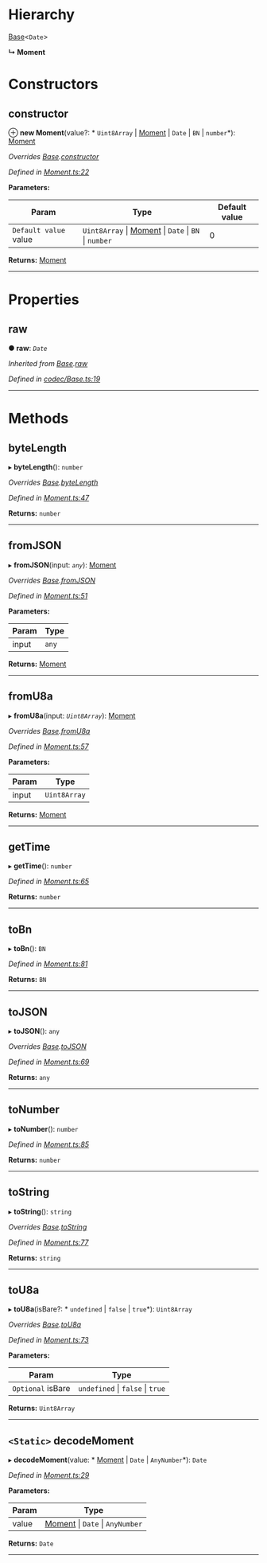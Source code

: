 

# Hierarchy

 [Base](_codec_base_.base.md)<`Date`>

**↳ Moment**

# Constructors

<a id="constructor"></a>

##  constructor

⊕ **new Moment**(value?: * `Uint8Array` &#124; [Moment](_moment_.moment.md) &#124; `Date` &#124; `BN` &#124; `number`*): [Moment](_moment_.moment.md)

*Overrides [Base](_codec_base_.base.md).[constructor](_codec_base_.base.md#constructor)*

*Defined in [Moment.ts:22](https://github.com/polkadot-js/api/blob/7bc8386/packages/types/src/Moment.ts#L22)*

**Parameters:**

| Param | Type | Default value |
| ------ | ------ | ------ |
| `Default value` value |  `Uint8Array` &#124; [Moment](_moment_.moment.md) &#124; `Date` &#124; `BN` &#124; `number`| 0 |

**Returns:** [Moment](_moment_.moment.md)

___

# Properties

<a id="raw"></a>

##  raw

**● raw**: *`Date`*

*Inherited from [Base](_codec_base_.base.md).[raw](_codec_base_.base.md#raw)*

*Defined in [codec/Base.ts:19](https://github.com/polkadot-js/api/blob/7bc8386/packages/types/src/codec/Base.ts#L19)*

___

# Methods

<a id="bytelength"></a>

##  byteLength

▸ **byteLength**(): `number`

*Overrides [Base](_codec_base_.base.md).[byteLength](_codec_base_.base.md#bytelength)*

*Defined in [Moment.ts:47](https://github.com/polkadot-js/api/blob/7bc8386/packages/types/src/Moment.ts#L47)*

**Returns:** `number`

___
<a id="fromjson"></a>

##  fromJSON

▸ **fromJSON**(input: *`any`*): [Moment](_moment_.moment.md)

*Overrides [Base](_codec_base_.base.md).[fromJSON](_codec_base_.base.md#fromjson)*

*Defined in [Moment.ts:51](https://github.com/polkadot-js/api/blob/7bc8386/packages/types/src/Moment.ts#L51)*

**Parameters:**

| Param | Type |
| ------ | ------ |
| input | `any` |

**Returns:** [Moment](_moment_.moment.md)

___
<a id="fromu8a"></a>

##  fromU8a

▸ **fromU8a**(input: *`Uint8Array`*): [Moment](_moment_.moment.md)

*Overrides [Base](_codec_base_.base.md).[fromU8a](_codec_base_.base.md#fromu8a)*

*Defined in [Moment.ts:57](https://github.com/polkadot-js/api/blob/7bc8386/packages/types/src/Moment.ts#L57)*

**Parameters:**

| Param | Type |
| ------ | ------ |
| input | `Uint8Array` |

**Returns:** [Moment](_moment_.moment.md)

___
<a id="gettime"></a>

##  getTime

▸ **getTime**(): `number`

*Defined in [Moment.ts:65](https://github.com/polkadot-js/api/blob/7bc8386/packages/types/src/Moment.ts#L65)*

**Returns:** `number`

___
<a id="tobn"></a>

##  toBn

▸ **toBn**(): `BN`

*Defined in [Moment.ts:81](https://github.com/polkadot-js/api/blob/7bc8386/packages/types/src/Moment.ts#L81)*

**Returns:** `BN`

___
<a id="tojson"></a>

##  toJSON

▸ **toJSON**(): `any`

*Overrides [Base](_codec_base_.base.md).[toJSON](_codec_base_.base.md#tojson)*

*Defined in [Moment.ts:69](https://github.com/polkadot-js/api/blob/7bc8386/packages/types/src/Moment.ts#L69)*

**Returns:** `any`

___
<a id="tonumber"></a>

##  toNumber

▸ **toNumber**(): `number`

*Defined in [Moment.ts:85](https://github.com/polkadot-js/api/blob/7bc8386/packages/types/src/Moment.ts#L85)*

**Returns:** `number`

___
<a id="tostring"></a>

##  toString

▸ **toString**(): `string`

*Overrides [Base](_codec_base_.base.md).[toString](_codec_base_.base.md#tostring)*

*Defined in [Moment.ts:77](https://github.com/polkadot-js/api/blob/7bc8386/packages/types/src/Moment.ts#L77)*

**Returns:** `string`

___
<a id="tou8a"></a>

##  toU8a

▸ **toU8a**(isBare?: * `undefined` &#124; `false` &#124; `true`*): `Uint8Array`

*Overrides [Base](_codec_base_.base.md).[toU8a](_codec_base_.base.md#tou8a)*

*Defined in [Moment.ts:73](https://github.com/polkadot-js/api/blob/7bc8386/packages/types/src/Moment.ts#L73)*

**Parameters:**

| Param | Type |
| ------ | ------ |
| `Optional` isBare |  `undefined` &#124; `false` &#124; `true`|

**Returns:** `Uint8Array`

___
<a id="decodemoment"></a>

## `<Static>` decodeMoment

▸ **decodeMoment**(value: * [Moment](_moment_.moment.md) &#124; `Date` &#124; `AnyNumber`*): `Date`

*Defined in [Moment.ts:29](https://github.com/polkadot-js/api/blob/7bc8386/packages/types/src/Moment.ts#L29)*

**Parameters:**

| Param | Type |
| ------ | ------ |
| value |  [Moment](_moment_.moment.md) &#124; `Date` &#124; `AnyNumber`|

**Returns:** `Date`

___

